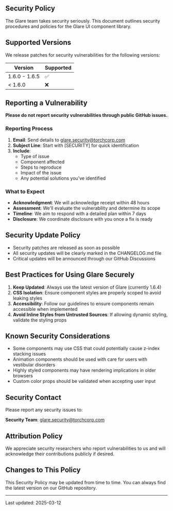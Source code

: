 ## Security Policy

The Glare team takes security seriously. This document outlines security procedures and policies for the Glare UI component library.

## Supported Versions

We release patches for security vulnerabilities for the following versions:

| Version | Supported          |
| ------- | ------------------ |
| 1.6.0 - 1.6.5 | :white_check_mark: |
| < 1.6.0 | :x:                |

## Reporting a Vulnerability

**Please do not report security vulnerabilities through public GitHub issues.**

### Reporting Process

1. **Email**: Send details to glare.security@torchcorp.com
2. **Subject Line**: Start with [SECURITY] for quick identification
3. **Include**:
   - Type of issue
   - Component affected
   - Steps to reproduce
   - Impact of the issue
   - Any potential solutions you've identified

### What to Expect

- **Acknowledgment**: We will acknowledge receipt within 48 hours
- **Assessment**: We'll evaluate the vulnerability and determine its scope
- **Timeline**: We aim to respond with a detailed plan within 7 days
- **Disclosure**: We coordinate disclosure with you once a fix is ready

## Security Update Policy

- Security patches are released as soon as possible
- All security updates will be clearly marked in the CHANGELOG.md file
- Critical updates will be announced through our GitHub Discussions

## Best Practices for Using Glare Securely

1. **Keep Updated**: Always use the latest version of Glare (currently 1.6.4)
2. **CSS Isolation**: Ensure component styles are properly scoped to avoid leaking styles
3. **Accessibility**: Follow our guidelines to ensure components remain accessible when implemented
4. **Avoid Inline Styles from Untrusted Sources**: If allowing dynamic styling, validate the styling props

## Known Security Considerations

- Some components may use CSS that could potentially cause z-index stacking issues
- Animation components should be used with care for users with vestibular disorders
- Highly styled components may have rendering implications in older browsers
- Custom color props should be validated when accepting user input

## Security Contact

Please report any security issues to:

**Security Team**: glare.security@torchcorp.com

## Attribution Policy

We appreciate security researchers who report vulnerabilities to us and will acknowledge their contributions publicly if desired.

## Changes to This Policy

This Security Policy may be updated from time to time. You can always find the latest version on our GitHub repository.

---

Last updated: 2025-03-12
